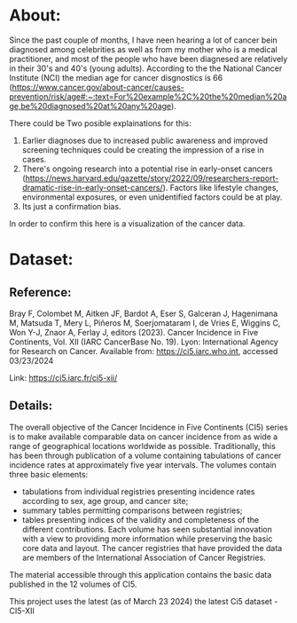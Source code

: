 # About:
  Since the past couple of months, I have neen hearing a lot of cancer bein diagnosed among celebrities as well as from my mother who is a medical practitioner, and most of the people who have been diagnesed are relatively in their 30's and 40's (young adults). According to the the National Cancer Institute (NCI) the median age for cancer disgnostics is 66 (https://www.cancer.gov/about-cancer/causes-prevention/risk/age#:~:text=For%20example%2C%20the%20median%20age,be%20diagnosed%20at%20any%20age).

  There could be Two posible explainations for this:

  1. Earlier diagnoses due to increased public awareness and improved screening techniques could be creating the impression of a rise in cases.
  2. There's ongoing research into a potential rise in early-onset cancers (https://news.harvard.edu/gazette/story/2022/09/researchers-report-dramatic-rise-in-early-onset-cancers/). Factors like lifestyle changes, environmental exposures, or even unidentified factors could be at play.
  3. Its just a confirmation bias.

  In order to confirm this here is a visualization of the cancer data.

# Dataset:
 ## Reference: 
   Bray F, Colombet M, Aitken JF, Bardot A, Eser S, Galceran J, Hagenimana M, Matsuda T, Mery L, Piñeros M, Soerjomataram I, de Vries E, Wiggins C, Won Y-J, Znaor A, Ferlay J, editors (2023). Cancer Incidence in Five Continents, Vol. XII (IARC CancerBase No. 19). Lyon: International Agency for Research on Cancer. Available from: https://ci5.iarc.who.int, accessed 03/23/2024
   
   Link: https://ci5.iarc.fr/ci5-xii/

## Details:
  The overall objective of the Cancer Incidence in Five Continents (CI5) series is to make available comparable data on cancer incidence from as wide a range of geographical locations worldwide as possible. Traditionally, this has been through publication of a volume containing tabulations of cancer incidence rates at approximately five year intervals. The volumes contain three basic elements:
   * tabulations from individual registries presenting incidence rates according to sex, age group, and cancer site;
   * summary tables permitting comparisons between registries;
   * tables presenting indices of the validity and completeness of the different contributions. Each volume has seen substantial innovation with a view to providing more information while preserving the basic core data and layout. The cancer registries that have provided the data are members of the International Association of Cancer Registries.
     
The material accessible through this application contains the basic data published in the 12 volumes of CI5.

This project uses the latest (as of March 23 2024) the latest Ci5 dataset - CI5-XII
